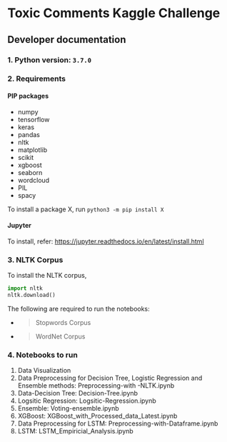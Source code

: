 # Toxic Comments Kaggle Challenge

## Developer documentation

### 1. Python version: `3.7.0`
### 2. Requirements

#### PIP packages
* numpy
* tensorflow
* keras
* pandas
* nltk
* matplotlib
* scikit
* xgboost
* seaborn
* wordcloud
* PIL
* spacy

To install a package X, run `python3 -m pip install X`

#### Jupyter
To install, refer: https://jupyter.readthedocs.io/en/latest/install.html

### 3. NLTK Corpus

To install the NLTK corpus,
```python
import nltk
nltk.download()
```

The following are required to run the notebooks:
* > Stopwords Corpus
* > WordNet Corpus

### 4. Notebooks to run
1. Data Visualization
2. Data Preprocessing for Decision Tree, Logistic Regression and Ensemble methods: Preprocessing-with -NLTK.ipynb
3. Data-Decision Tree: Decision-Tree.ipynb
4. Logsitic Regression: Logsitic-Regression.ipynb
5. Ensemble: Voting-ensemble.ipynb
6. XGBoost: XGBoost_with_Processed_data_Latest.ipynb
7. Data Preprocessing for LSTM: Preprocessing-with-Dataframe.ipynb
8. LSTM: LSTM_Empiricial_Analysis.ipynb

